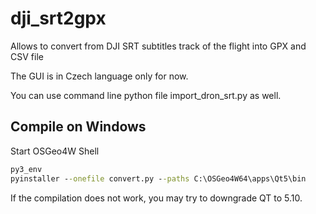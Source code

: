 # dji_srt2gpx

Allows to convert from DJI SRT subtitles track of the flight into GPX and CSV file

The GUI is in Czech language only for now. 

You can use command line python file import_dron_srt.py as well.

## Compile on Windows
Start OSGeo4W Shell

```bat
py3_env
pyinstaller --onefile convert.py --paths C:\OSGeo4W64\apps\Qt5\bin
```

If the compilation does not work, you may try to downgrade QT to 5.10.
